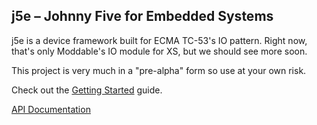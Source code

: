 ## j5e – Johnny Five for Embedded Systems
j5e is a device framework built for ECMA TC-53's IO pattern. Right now, that's only Moddable's IO module for XS, but we should see more soon. 

This project is very much in a "pre-alpha" form so use at your own risk.

Check out the [Getting Started](https://github.com/dtex/j5e/blob/master/examples/GETSTARTED.md) guide.

[API Documentation](https://dtex.github.io/j5e)
